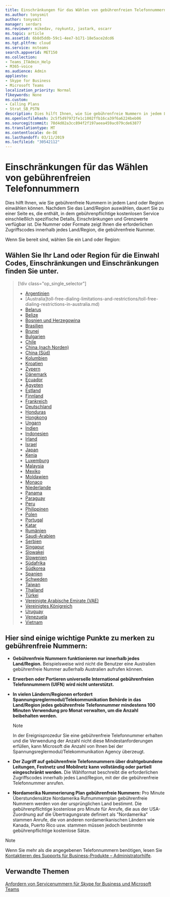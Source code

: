 ```yaml
---
title: Einschränkungen für das Wählen von gebührenfreien Telefonnummern
ms.author: tonysmit
author: tonysmit
manager: serdars
ms.reviewer: mikedav, roykuntz, jastark, oscarr
ms.topic: article
ms.assetid: 6b8d5ddb-59c1-4ee7-b171-18e5ace2dcd6
ms.tgt.pltfrm: cloud
ms.service: msteams
search.appverid: MET150
ms.collection:
- Teams_ITAdmin_Help
- M365-voice
ms.audience: Admin
appliesto:
- Skype for Business
- Microsoft Teams
localization_priority: Normal
f1keywords: None
ms.custom:
- Calling Plans
- Strat_SB_PSTN
description: Dies hilft Ihnen, wie Sie gebührenfreie Nummern in jedem Land/Region einwählen können. Nachdem Sie das Land/Region auswählen, dauert es Sie zu einer länderspezifisch Seite, die enthält spezifische Details, Einschränkungen und Grenzwerte für gebührenfreie – Verfügbarkeit gebührenfreie Service verfügbar ist. Die Nummer oder Formate zeigt Ihnen die erforderlichen Zugriffscodes innerhalb jedes Land/Region, die gebührenfreie Nummer.
ms.openlocfilehash: 2c5f5d97972fe1c1002ffb16ca39f6a6224beb06
ms.sourcegitcommit: 70d4d02a3cc894f2f197aeea459ac079cde63877
ms.translationtype: MT
ms.contentlocale: de-DE
ms.lasthandoff: 03/11/2019
ms.locfileid: "30542112"
---
```

# <a name="toll-free-dialing-limitations-and-restrictions"></a>Einschränkungen für das Wählen von gebührenfreien Telefonnummern

Dies hilft Ihnen, wie Sie gebührenfreie Nummern in jedem Land oder Region einwählen können. Nachdem Sie das Land/Region auswählen, dauert Sie zu einer Seite es, die enthält, in dem gebührenpflichtige kostenlosen Service einschließlich spezifische Details, Einschränkungen und Grenzwerte verfügbar ist. Die Nummer oder Formate zeigt Ihnen die erforderlichen Zugriffscodes innerhalb jedes Land/Region, die gebührenfreie Nummer.
  
Wenn Sie bereit sind, wählen Sie ein Land oder Region:
  
## <a name="select-your-country-or-region-to-see-the-dialing-codes-limitations-and-restrictions"></a>Wählen Sie Ihr Land oder Region für die Einwahl Codes, Einschränkungen und Einschränkungen finden Sie unter.

> [!div class="op_single_selector"]    
> - [Argentinien](toll-free-dialing-limitations-and-restrictions/toll-free-dialing-restrictions-in-argentina.md)
> - [Australia]toll-free-dialing-limitations-and-restrictions/toll-free-dialing-restrictions-in-australia.md)
> - [Belarus](toll-free-dialing-limitations-and-restrictions/toll-free-dialing-restrictions-in-belarus.md)
> - [Belize](toll-free-dialing-limitations-and-restrictions/toll-free-dialing-restrictions-in-belize.md)
> - [Bosnien und Herzegowina](toll-free-dialing-limitations-and-restrictions/toll-free-dialing-restrictions-in-bosnia-and-herzegovina.md)
> - [Brasilien](toll-free-dialing-limitations-and-restrictions/toll-free-dialing-restrictions-in-brazil.md)
> - [Brunei](toll-free-dialing-limitations-and-restrictions/toll-free-dialing-restrictions-in-brunei.md)
> - [Bulgarien](toll-free-dialing-limitations-and-restrictions/toll-free-dialing-restrictions-in-bulgaria.md)
> - [Chile](toll-free-dialing-limitations-and-restrictions/toll-free-dialing-restrictions-in-chile.md)
> - [China (nach Norden)](toll-free-dialing-limitations-and-restrictions/toll-free-dialing-restrictions-in-chinanorth-10-800-714-xxxx-range.md)
> - [China (Süd)](toll-free-dialing-limitations-and-restrictions/toll-free-dialing-restrictions-in-chinasouth-10-800-140-xxxx-range.md)
> - [Kolumbien](toll-free-dialing-limitations-and-restrictions/toll-free-dialing-restrictions-in-columbia.md)
> - [Kroatien](toll-free-dialing-limitations-and-restrictions/toll-free-dialing-restrictions-in-croatia.md)
> - [Zypern](toll-free-dialing-limitations-and-restrictions/toll-free-dialing-restrictions-in-cyprus.md)
> - [Dänemark](toll-free-dialing-limitations-and-restrictions/toll-free-dialing-restrictions-in-denmark.md)
> - [Ecuador](toll-free-dialing-limitations-and-restrictions/toll-free-dialing-restrictions-in-ecuador.md)
> - [Ägypten](toll-free-dialing-limitations-and-restrictions/toll-free-dialing-restrictions-in-egypt.md)
> - [Estland](toll-free-dialing-limitations-and-restrictions/toll-free-dialing-restrictions-in-estonia.md)
> - [Finnland](toll-free-dialing-limitations-and-restrictions/toll-free-dialing-restrictions-in-finland.md)
> - [Frankreich](toll-free-dialing-limitations-and-restrictions/toll-free-dialing-restrictions-in-france.md)
> - [Deutschland](toll-free-dialing-limitations-and-restrictions/toll-free-dialing-restrictions-in-germany.md)
> - [Honduras](toll-free-dialing-limitations-and-restrictions/toll-free-dialing-restrictions-in-honduras.md)
> - [Hongkong](toll-free-dialing-limitations-and-restrictions/toll-free-dialing-restrictions-in-hong-kong.md)
> - [Ungarn](toll-free-dialing-limitations-and-restrictions/toll-free-dialing-restrictions-in-hungary.md)
> - [Indien](toll-free-dialing-limitations-and-restrictions/toll-free-dialing-restrictions-in-india.md)
> - [Indonesien](toll-free-dialing-limitations-and-restrictions/toll-free-dialing-restrictions-in-indonesia.md)
> - [Irland](toll-free-dialing-limitations-and-restrictions/toll-free-dialing-restrictions-in-ireland.md)
> - [Israel](toll-free-dialing-limitations-and-restrictions/toll-free-dialing-restrictions-in-israel.md)
> - [Japan](toll-free-dialing-limitations-and-restrictions/toll-free-dialing-restrictions-in-japan.md)
> - [Kenia](toll-free-dialing-limitations-and-restrictions/toll-free-dialing-restrictions-in-kenya.md)
> - [Luxemburg](toll-free-dialing-limitations-and-restrictions/toll-free-dialing-restrictions-in-luxembourg.md)
> - [Malaysia](toll-free-dialing-limitations-and-restrictions/toll-free-dialing-restrictions-in-malaysia.md)
> - [Mexiko](toll-free-dialing-limitations-and-restrictions/toll-free-dialing-restrictions-in-mexico.md)
> - [Moldawien](toll-free-dialing-limitations-and-restrictions/toll-free-dialing-restrictions-in-moldova.md)
> - [Monaco](toll-free-dialing-limitations-and-restrictions/toll-free-dialing-restrictions-in-monaco.md)
> - [Niederlande](toll-free-dialing-limitations-and-restrictions/toll-free-dialing-restrictions-in-the-netherlands.md)
> - [Panama](toll-free-dialing-limitations-and-restrictions/toll-free-dialing-restrictions-in-panama.md)
> - [Paraguay](toll-free-dialing-limitations-and-restrictions/toll-free-dialing-restrictions-in-paraguay.md)
> - [Peru](toll-free-dialing-limitations-and-restrictions/toll-free-dialing-restrictions-in-peru.md)
> - [Philippinen](toll-free-dialing-limitations-and-restrictions/toll-free-dialing-restrictions-in-the-philippines.md)
> - [Polen](toll-free-dialing-limitations-and-restrictions/toll-free-dialing-restrictions-in-poland.md)
> - [Portugal](toll-free-dialing-limitations-and-restrictions/toll-free-dialing-restrictions-in-portugal.md)
> - [Katar](toll-free-dialing-limitations-and-restrictions/toll-free-dialing-restrictions-in-qatar.md)
> - [Rumänien](toll-free-dialing-limitations-and-restrictions/toll-free-dialing-restrictions-in-romania.md)
> - [Saudi-Arabien](toll-free-dialing-limitations-and-restrictions/toll-free-dialing-restrictions-in-saudi-arabia.md)
> - [Serbien](toll-free-dialing-limitations-and-restrictions/toll-free-dialing-restrictions-in-serbia.md)
> - [Singapur](toll-free-dialing-limitations-and-restrictions/toll-free-dialing-restrictions-in-singapore.md)
> - [Slowakei](toll-free-dialing-limitations-and-restrictions/toll-free-dialing-restrictions-in-slovakia.md)
> - [Slowenien](toll-free-dialing-limitations-and-restrictions/toll-free-dialing-restrictions-in-slovenia.md)
> - [Südafrika](toll-free-dialing-limitations-and-restrictions/toll-free-dialing-restrictions-in-south-africa.md)
> - [Südkorea](toll-free-dialing-limitations-and-restrictions/toll-free-dialing-restrictions-in-south-korea.md)
> - [Spanien](toll-free-dialing-limitations-and-restrictions/toll-free-dialing-restrictions-in-spain.md)
> - [Schweden](toll-free-dialing-limitations-and-restrictions/toll-free-dialing-restrictions-in-sweden.md)
> - [Taiwan](toll-free-dialing-limitations-and-restrictions/toll-free-dialing-restrictions-in-taiwan.md)
> - [Thailand](toll-free-dialing-limitations-and-restrictions/toll-free-dialing-restrictions-in-thailand.md)
> - [Türkei](toll-free-dialing-limitations-and-restrictions/toll-free-dialing-restrictions-in-turkey.md)
> - [Vereinigte Arabische Emirate (VAE)](toll-free-dialing-limitations-and-restrictions/toll-free-dialing-restrictions-in-the-united-arab-emirates.md)
> - [Vereinigtes Königreich](toll-free-dialing-limitations-and-restrictions/toll-free-dialing-restrictions-in-the-united-kingdom-u-k.md)
> - [Uruguay](toll-free-dialing-limitations-and-restrictions/toll-free-dialing-restrictions-in-uruguay.md)
> - [Venezuela](toll-free-dialing-limitations-and-restrictions/toll-free-dialing-restrictions-in-venezuela.md)
> - [Vietnam](toll-free-dialing-limitations-and-restrictions/toll-free-dialing-restrictions-in-vietnam.md)
  
## <a name="here-are-some-important-things-for-you-to-remember-about-toll-free-numbers"></a>Hier sind einige wichtige Punkte zu merken zu gebührenfreie Nummern:

- **Gebührenfreie Nummern funktionieren nur innerhalb jedes Land/Region.** Beispielsweise wird nicht die Benutzer eine Australien gebührenfreie Nummer außerhalb Australien aufrufen können.
    
- **Erwerben oder Portieren universelle International gebührenfreien Telefonnummern (UIFN) wird nicht unterstützt.**
    
- **In vielen Ländern/Regionen erfordert Spannungsreglermodul/Telekommunikation Behörde in das Land/Region jedes gebührenfreie Telefonnummer mindestens 100 Minuten Verwendung pro Monat verwalten, um die Anzahl beibehalten werden.**
    
    > [!NOTE]
    > In der Ereignisprozedur Sie eine gebührenfreie Telefonnummer erhalten und die Verwendung der Anzahl nicht diese Mindestanforderungen erfüllen, kann Microsoft die Anzahl von Ihnen bei der Spannungsreglermodul/Telekommunikation Agency überzeugt. 
  
- **Der Zugriff auf gebührenfreie Telefonnummern über drahtgebundene Leitungen, Festnetz und Mobilnetz kann vollständig oder partiell eingeschränkt werden.** Die Wählformat beschreibt die erforderlichen Zugriffscodes innerhalb jedes Land/Region, mit der die gebührenfreie Telefonnummer anrufen.
    
- **Nordamerika Nummerierung Plan gebührenfreie Nummern:** Pro Minute Überstundensätze Nordamerika Rufnummernplan gebührenfreie Nummern werden von der ursprünglichen Land bestimmt. Die gebührenpflichtige kostenlose pro Minute für Anrufe, die aus der USA-Zuordnung auf die Übertragungsrate definiert als "Nordamerika" stammen Anrufe, die von anderen nordamerikanischen Ländern wie Kanada, Puerto Rico usw. stammen müssen jedoch bestimmte gebührenpflichtige kostenlose Sätze.

> [!NOTE]
> Wenn Sie mehr als die angegebenen Telefonnummern benötigen, lesen Sie [Kontaktieren des Supports für Business-Produkte – Administratorhilfe](https://support.office.com/article/32a17ca7-6fa0-4870-8a8d-e25ba4ccfd4b).
    
## <a name="related-topics"></a>Verwandte Themen
[Anfordern von Servicenummern für Skype for Business und Microsoft Teams](/SkypeForBusiness/what-is-phone-system-in-office-365/getting-service-phone-numbers)

  
 